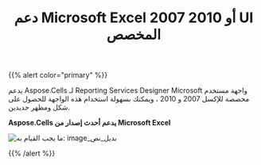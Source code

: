 ﻿---
title: دعم Microsoft Excel 2007 أو 2010 UI المخصص
type: docs
weight: 50
url: /ar/reportingservices/support-for-microsoft-excel-2007-or-2010-custom-ui/
---
{{% alert color="primary" %}} 

يدعم Aspose.Cells لـ Reporting Services Designer Microsoft واجهة مستخدم مخصصة للإكسل 2007 و 2010 ، ويمكنك بسهولة استخدام هذه الواجهة للحصول على شكل ومظهر جديدين.

**Aspose.Cells يدعم أحدث إصدار من Microsoft Excel** 

![ما يجب القيام به: image_بديل_نص](support-for-microsoft-excel-2007-or-2010-custom-ui_1.png)

{{% /alert %}}
